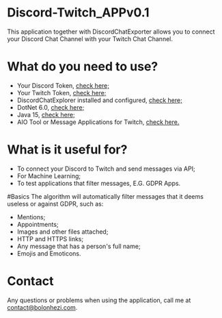 # Discord-Twitch_APPv0.1
This application together with DiscordChatExporter allows you to connect your Discord Chat Channel with your Twitch Chat Channel.

# What do you need to use?
- Your Discord Token, [check here;](https://discordhelp.net/discord-token)
- Your Twitch Token, [check here;](https://dev.twitch.tv/docs/authentication)
- DiscordChatExplorer installed and configured, [check here;](https://github.com/Tyrrrz/DiscordChatExporter/releases/tag/2.34.1)
- DotNet 6.0, [check here;](https://dotnet.microsoft.com/en-us/download/dotnet/6.0)
- Java 15, [check here;](https://www.oracle.com/java/technologies/javase/jdk15-archive-downloads.html)
- AIO Tool or Message Applications for Twitch, [check here.](https://dev.twitch.tv/docs/irc)

# What is it useful for?
- To connect your Discord to Twitch and send messages via API;
- For Machine Learning;
- To test applications that filter messages, E.G. GDPR Apps.

#Basics
The algorithm will automatically filter messages that it deems useless or against GDPR, such as:
- Mentions;
- Appointments;
- Images and other files attached;
- HTTP and HTTPS links;
- Any message that has a person's full name;
- Emojis and Emoticons.

# Contact
Any questions or problems when using the application, call me at [contact@bolonhezi.com](mailto:contact@bolonhezi.com).
